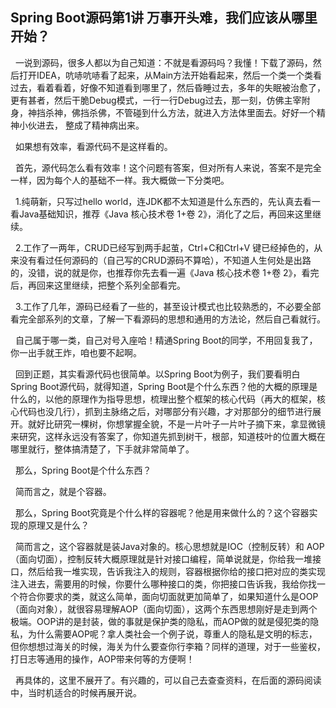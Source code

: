 ## Spring Boot源码第1讲 万事开头难，我们应该从哪里开始？

&nbsp;&nbsp;一说到源码，很多人都以为自己知道：不就是看源码吗？我懂！下载了源码，然后打开IDEA，吭哧吭哧看了起来，从Main方法开始看起来，然后一个类一个类看过去，看着看着，好像不知道看到哪里了，然后昏睡过去，多年的失眠被治愈了，更有甚者，然后干脆Debug模式，一行一行Debug过去，那一刻，仿佛主宰附身，神挡杀神，佛挡杀佛，不管碰到什么方法，就进入方法体里面去。好好一个精神小伙进去， 整成了精神病出来。

&nbsp;&nbsp;如果想有效率，看源代码不是这样看的。

&nbsp;&nbsp;首先，源代码怎么看有效率！这个问题有答案，但对所有人来说，答案不是完全一样，因为每个人的基础不一样。我大概做一下分类吧。

&nbsp;&nbsp;1.纯萌新，只写过hello world，连JDK都不太知道是什么东西的，先认真去看一看Java基础知识，推荐《Java 核心技术卷 1+卷 2》，消化了之后，再回来这里继续。

&nbsp;&nbsp;2.工作了一两年，CRUD已经写到两手起茧，Ctrl+C和Ctrl+V 键已经掉色的，从来没有看过任何源码的（自己写的CRUD源码不算哈），不知道人生何处是出路的，没错，说的就是你，也推荐你先去看一遍《Java 核心技术卷 1+卷 2》，看完后，再回来这里继续，把整个系列全部看完。

&nbsp;&nbsp;3.工作了几年，源码已经看了一些的，甚至设计模式也比较熟悉的，不必要全部看完全部系列的文章，了解一下看源码的思想和通用的方法论，然后自己看就行。

&nbsp;&nbsp;自己属于哪一类，自己对号入座哈！精通Spring Boot的同学，不用回复我了，你一出手就王炸，咱也要不起啊。

&nbsp;&nbsp;回到正题，其实看源代码也很简单。以Spring Boot为例子，我们要看明白Spring Boot源代码，就得知道，Spring Boot是个什么东西？他的大概的原理是什么的，以他的原理作为指导思想，梳理出整个框架的核心代码（再大的框架，核心代码也没几行），抓到主脉络之后，对哪部分有兴趣，才对那部分的细节进行展开。就好比研究一棵树，你想掌握全貌，不是一片叶子一片叶子摘下来，拿显微镜来研究，这样永远没有答案了，你知道先抓到树干，根部，知道枝叶的位置大概在哪里就行，整体搞清楚了，下手就非常简单了。

&nbsp;&nbsp;那么，Spring Boot是个什么东西？

&nbsp;&nbsp;简而言之，就是个容器。

&nbsp;&nbsp;那么，Spring Boot究竟是个什么样的容器呢？他是用来做什么的？这个容器实现的原理又是什么？

&nbsp;&nbsp;简而言之，这个容器就是装Java对象的。核心思想就是IOC（控制反转）和 AOP（面向切面），控制反转大概原理就是针对接口编程，简单说就是，你给我一堆接口，然后给我一堆实现，告诉我注入的规则，容器根据你给的接口把对应的类实现注入进去，需要用的时候，你要什么哪种接口的类，你把接口告诉我，我给你找一个符合你要求的类，就这么简单，面向切面就更加简单了，如果知道什么是OOP（面向对象），就很容易理解AOP（面向切面），这两个东西思想刚好是走到两个极端。OOP讲的是封装，做的事就是保护类的隐私，而AOP做的就是侵犯类的隐私，为什么需要AOP呢？拿人类社会一个例子说，尊重人的隐私是文明的标志，但你想想过海关的时候，海关为什么要查你行李箱？同样的道理，对于一些鉴权，打日志等通用的操作，AOP带来何等的方便啊！

&nbsp;&nbsp;再具体的，这里不展开了。有兴趣的，可以自己去查查资料，在后面的源码阅读中，当时机适合的时候再展开说。

